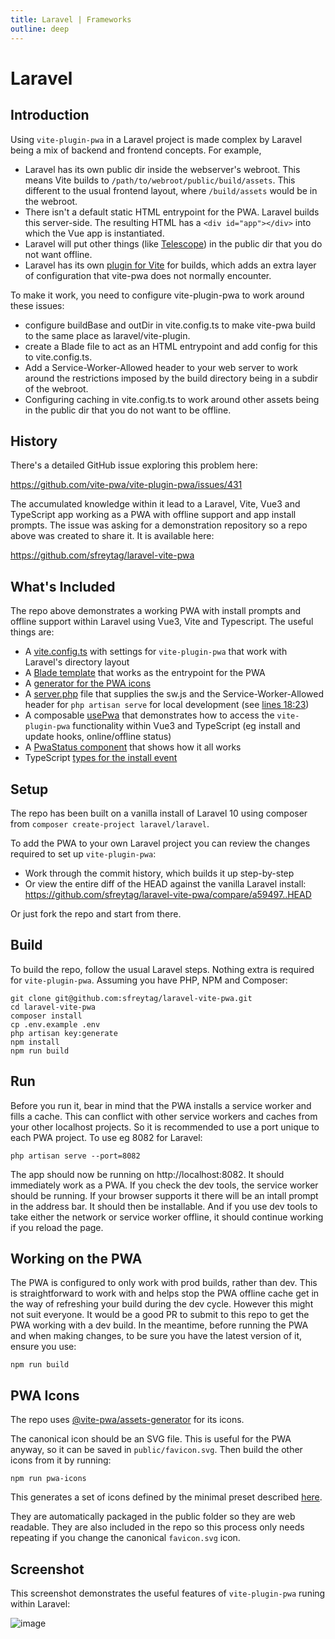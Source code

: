 ```yaml
---
title: Laravel | Frameworks
outline: deep
---
```


# Laravel

## Introduction

Using `vite-plugin-pwa` in a Laravel project is made complex by Laravel being a mix of backend and frontend concepts. For example,

- Laravel has its own public dir inside the webserver's webroot. This means Vite builds to `/path/to/webroot/public/build/assets`. This different to the usual frontend layout, where `/build/assets` would be in the webroot.
- There isn't a default static HTML entrypoint for the PWA. Laravel builds this server-side. The resulting HTML has a `<div id="app"></div>` into which the Vue app is instantiated.
- Laravel will put other things (like [Telescope](https://laravel.com/docs/12.x/telescope)) in the public dir that you do not want offline.
- Laravel has its own [plugin for Vite](https://github.com/laravel/vite-plugin) for builds, which adds an extra layer of configuration that vite-pwa does not normally encounter.

To make it work, you need to configure vite-plugin-pwa to work around these issues:

- configure buildBase and outDir in vite.config.ts to make vite-pwa build to the same place as laravel/vite-plugin.
- create a Blade file to act as an HTML entrypoint and add config for this to vite.config.ts.
- Add a Service-Worker-Allowed header to your web server to work around the restrictions imposed by the build directory being in a subdir of the webroot.
- Configuring caching in vite.config.ts to work around other assets being in the public dir that you do not want to be offline.

## History

There's a detailed GitHub issue exploring this problem here:

https://github.com/vite-pwa/vite-plugin-pwa/issues/431

The accumulated knowledge within it lead to a Laravel, Vite, Vue3 and TypeScript app working as a PWA with offline support and app install prompts. The issue was asking for a demonstration repository so a repo above was created to share it. It is available here:

https://github.com/sfreytag/laravel-vite-pwa

## What's Included

The repo above demonstrates a working PWA with install prompts and offline support within Laravel using Vue3, Vite and Typescript. The useful things are:

- A [vite.config.ts](https://github.com/sfreytag/vite-pwa-docs/blob/main/vite.config.ts) with settings for `vite-plugin-pwa` that work with Laravel's directory layout
- A [Blade template](https://github.com/sfreytag/laravel-vite-pwa/blob/main/resources/views/welcome.blade.php) that works as the entrypoint for the PWA
- A [generator for the PWA icons](https://github.com/sfreytag/laravel-vite-pwa/blob/main/package.json#L7)
- A [server.php](https://github.com/sfreytag/laravel-vite-pwa/blob/main/server.php) file that supplies the sw.js and the Service-Worker-Allowed header for `php artisan serve` for local development (see [lines 18:23](https://github.com/sfreytag/laravel-vite-pwa/blob/main/server.php#L18-L23))
- A composable [usePwa](https://github.com/sfreytag/laravel-vite-pwa/blob/main/resources/js/composables/usePwa/index.ts) that demonstrates how to access the `vite-plugin-pwa` functionality within Vue3 and TypeScript (eg install and update hooks, online/offline status)
- A [PwaStatus component](https://github.com/sfreytag/laravel-vite-pwa/blob/main/resources/js/components/PwaStatus.vue) that shows how it all works
- TypeScript [types for the install event](https://github.com/sfreytag/laravel-vite-pwa/blob/main/resources/js/composables/usePwa/types.ts)

## Setup

The repo has been built on a vanilla install of Laravel 10 using composer from `composer create-project laravel/laravel`.

To add the PWA to your own Laravel project you can review the changes required to set up `vite-plugin-pwa`:

- Work through the commit history, which builds it up step-by-step
- Or view the entire diff of the HEAD against the vanilla Laravel install: https://github.com/sfreytag/laravel-vite-pwa/compare/a59497..HEAD

Or just fork the repo and start from there.

## Build

To build the repo, follow the usual Laravel steps. Nothing extra is required for `vite-plugin-pwa`. Assuming you have PHP, NPM and Composer:

```
git clone git@github.com:sfreytag/laravel-vite-pwa.git
cd laravel-vite-pwa
composer install
cp .env.example .env
php artisan key:generate
npm install
npm run build
```

## Run 

Before you run it, bear in mind that the PWA installs a service worker and fills a cache. This can conflict with other service workers and caches from your other localhost projects. So it is recommended to use a port unique to each PWA project. To use eg 8082 for Laravel:

```
php artisan serve --port=8082
```

The app should now be running on http://localhost:8082. It should immediately work as a PWA. If you check the dev tools, the service worker should be running. If your browser supports it there will be an intall prompt in the address bar. It should then be installable. And if you use dev tools to take either the network or service worker offline, it should continue working if you reload the page.

## Working on the PWA

The PWA is configured to only work with prod builds, rather than dev. This is straightforward to work with and helps stop the PWA offline cache get in the way of refreshing your build during the dev cycle. However this might not suit everyone. It would be a good PR to submit to this repo to get the PWA working with a dev build. In the meantime, before running the PWA and when making changes, to be sure you have the latest version of it, ensure you use:

```
npm run build
```

## PWA Icons

The repo uses [@vite-pwa/assets-generator](https://github.com/vite-pwa/assets-generator) for its icons.

The canonical icon should be an SVG file. This is useful for the PWA anyway, so it can be saved in `public/favicon.svg`. Then build the other icons from it by running:

```
npm run pwa-icons
```

This generates a set of icons defined by the minimal preset described [here](/assets-generator/cli.html#presets).

They are automatically packaged in the public folder so they are web readable. They are also included in the repo so this process only needs repeating if you change the canonical `favicon.svg` icon.

## Screenshot

This screenshot demonstrates the useful features of `vite-plugin-pwa` runing within Laravel:

![image](https://github.com/sfreytag/laravel-vite-pwa/assets/1155275/f98383dd-93e8-4d6d-abb0-06a6ddd55022)